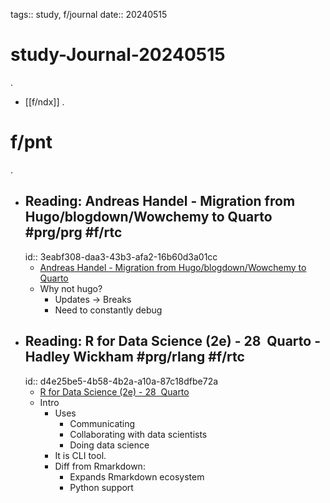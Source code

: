 tags:: study, f/journal
date:: 20240515

# study-Journal-20240515
.
- [[f/ndx]]
.
# f/pnt
.
- ## Reading: Andreas Handel - Migration from Hugo/blogdown/Wowchemy to Quarto #prg/prg #f/rtc
  id:: 3eabf308-daa3-43b3-afa2-16b60d3a01cc
	- [Andreas Handel - Migration from Hugo/blogdown/Wowchemy to Quarto](https://www.andreashandel.com/posts/2022-10-01-hugo-to-quarto-migration/)
	- Why not hugo?
		- Updates -> Breaks
		- Need to constantly debug
- ## Reading: R for Data Science (2e) - 28  Quarto - Hadley Wickham #prg/rlang #f/rtc
  id:: d4e25be5-4b58-4b2a-a10a-87c18dfbe72a
	- [R for Data Science (2e) - 28  Quarto](https://r4ds.hadley.nz/quarto)
	- Intro
		- Uses
			- Communicating
			- Collaborating with data scientists
			- Doing data science
		- It is CLI tool.
		- Diff from Rmarkdown:
			- Expands Rmarkdown ecosystem
			- Python support

